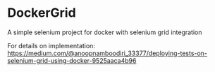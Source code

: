 # DockerGrid
A simple selenium project for docker with selenium grid integration

For details on implementation: https://medium.com/@anoopnamboodiri_33377/deploying-tests-on-selenium-grid-using-docker-9525aaca4b96
